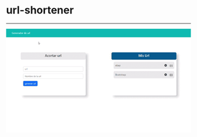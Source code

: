 # url-shortener
<!--
### <a href="https://urlshortx185.fly.dev/">url shortener</a>
-->
<hr/>




<img src="/gif.gif" alt="gif">
